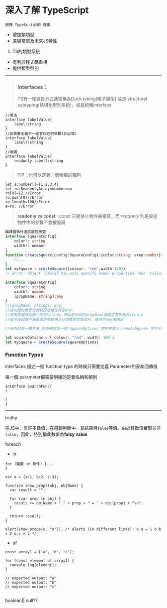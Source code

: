 # 深入了解 TypeScript
`選擇 TypeScript的 理由`
* 增加類類型
* 兼容當前及未來JS特性

1. TS的類型系統
 * 有利於程式碼重構
 * 提供類型型別

***
>### Interfaces：
>TS有一種宣告方式通常稱為Duck typing(鴨子類型) 或是 structural subtyping(結構化型別系統)，或是統稱interface

```Ts
//用法
interface labelValue{
    label:string
}
//如果要定義不一定會存在的參數(非必填)
interface labelValue{
    label?:string
}
//唯獨
interface labelValue{
    readonly label?:string
}
```
>TIP：也可以定義一個唯獨的陣列
```Ts
let a:number[]=[1,2,3,4]
let ro:ReadonlyArray<number>=a
ro[0]=12 //Error
ro.push(8)//Error
ro.length=100//Error
a=ro; //Error
```
> **readonly vs const** : *const* 只是禁止物件被複寫，而
> *readonly* 則是設定物件中的參數不會被複寫
```ts
編譯器執行過度屬性檢查
interface SquareConfig{
    color?: string
    width?: unmber
}
function createSquare(config:SquareConfig):{color:string, area:number}{
    //...
}
let mySquare = createSquare({colour: 'red',width:100})
// error: Object literal may only specify known properties, but 'colour' does not exist in type 'SquareConfig'. Did you mean to write 'color'?

interface SquareConfig{
    color?: string 
    width?: number
    [propName: string]:any
}
//[propName: string]: any;
//這句話的意思是說我設定屬性質是any，
//而因為屬行名稱一定是string，所以前半段的propName就設定其形態是string
//後半段因為不知道使用者會傳入什麼樣的型態資料，故使用any來撰寫

//另外還有一種方法 你直接宣告一個 SquareOptions 物件來放入 createSquare 中也不會有錯誤出現

let squareOptions = { colour: "red", width: 100 }
let mySquare = createSquare(squareOptions)
```
### Function Types

interfaces 描述一個 function type 的時候只需要定義 Parameter列表和回傳值

每一個 parameter都需要明確的定義名稱和類別
```
interface SearchFunc{
(
    
)
}
```
***
 
truthy

在JS中，有許多數值，在邏輯判斷中，其結果與```false```等價。由於其數值實際並非```false```，因此，特別稱此數值為**falsy value**




foreach 

- in
```
for (變數 in 物件) {...
}

var o = {a:1, b:2, c:3};

function show_props(obj, objName) {
  var result = "";
    
  for (var prop in obj) {
    result += objName + "." + prop + " = " + obj[prop] + "\n";
  }
    
  return result;
}

alert(show_props(o, "o")); /* alerts (in different lines): o.a = 1 o.b = 2 o.c = 3 */ 

```
- of
```
const array1 = ['a', 'b', 'c'];

for (const element of array1) {
  console.log(element);
}

// expected output: "a"
// expected output: "b"
// expected output: "c"


```


boolean||
null??